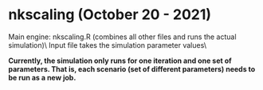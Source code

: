# nkscaling (October 20 - 2021)

Main engine: nkscaling.R (combines all other files and runs the actual simulation)\\
Input file takes the simulation parameter values\\

**Currently, the simulation only runs for one iteration and one set of parameters. That is, each scenario (set of different parameters) needs to be run as a new job.**
